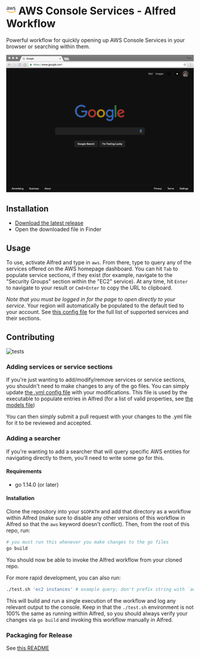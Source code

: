 # <img src="icon.png" width="26"> AWS Console Services - Alfred Workflow

Powerful workflow for quickly opening up AWS Console Services in your browser or searching within them.

![AWS Console Services - Alfred Workflow Demo](demo.gif)

## Installation
- [Download the latest release](https://github.com/rkoval/alfred-aws-console-services-workflow/releases)
- Open the downloaded file in Finder

## Usage
To use, activate Alfred and type in `aws`. From there, type to query any of the services offered on the AWS homepage dashboard. You can hit `Tab` to populate service sections, if they exist (for example, navigate to the "Security Groups" section within the "EC2" service). At any time, hit `Enter` to navigate to your result or `Cmd+Enter` to copy the URL to clipboard.

*Note that you must be logged in for the page to open directly to your service*. Your region will automatically be populated to the default tied to your account. See [this config file](console-services.yml) for the full list of supported services and their sections.

## Contributing

![tests](https://github.com/rkoval/alfred-aws-console-services-workflow/workflows/tests/badge.svg)

### Adding services or service sections

If you're just wanting to add/modify/remove services or service sections, you shouldn't need to make changes to any of the go files. You can simply update [the .yml config file](console-services.yml) with your modifications. This file is used by the executable to populate entries in Alfred (for a list of valid properties, see [the models file](core/aws_service.go))

You can then simply submit a pull request with your changes to the .yml file for it to be reviewed and accepted.

### Adding a searcher

If you're wanting to add a searcher that will query specific AWS entities for navigating directly to them, you'll need to write some go for this.

#### Requirements
- go 1.14.0 (or later)

#### Installation
Clone the repository into your `$GOPATH` and add that directory as a workflow within Alfred (make sure to disable any other versions of this workflow in Alfred so that the `aws` keyword doesn't conflict). Then, from the root of this repo, run:

```sh
# you must run this whenever you make changes to the go files
go build
```

You should now be able to invoke the Alfred workflow from your cloned repo.

For more rapid development, you can also run:

```sh
./test.sh 'ec2 instances' # example query; don't prefix string with `aws` here!
```

This will build and run a single execution of the workflow and log any relevant output to the console. Keep in that the `./test.sh` environment is not 100% the same as running within Alfred, so you should always verify your changes via `go build` and invoking this workflow manually in Alfred.

### Packaging for Release

See [this README](release_tools/README.md)